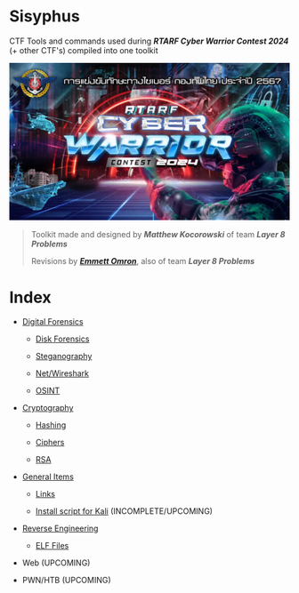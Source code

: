 # **Sisyphus**

CTF Tools and commands used during _**RTARF Cyber Warrior Contest 2024**_ (+ other CTF's) compiled into one toolkit

![RTARF CWC 2024 Main Graphic](https://github.com/mattkoco/Sisyphus/blob/main/Screenshot%202024-07-08%20094737.png)

> Toolkit made and designed by ***Matthew Kocorowski*** of team ***Layer 8 Problems***
> 
> Revisions by ***[Emmett Omron](https://github.com/emomron2025)***, also of team ***Layer 8 Problems***

# Index

- [Digital Forensics](https://github.com/mattkoco/Sisyphus/tree/main/Forensics%20(DF))
  
  - [Disk Forensics](https://github.com/mattkoco/Sisyphus/blob/main/Forensics%20(DF)/Disk%20Forensics.md)
    
  - [Steganography](https://github.com/mattkoco/Sisyphus/blob/main/Forensics%20(DF)/Stego.md)
 
  - [Net/Wireshark](https://github.com/mattkoco/Sisyphus/blob/main/Forensics%20(DF)/Net.md)
 
  - [OSINT](https://github.com/mattkoco/Sisyphus/blob/main/Forensics%20(DF)/OSINT.md)

- [Cryptography](https://github.com/mattkoco/Sisyphus/tree/main/Cryptography)

  - [Hashing](https://github.com/mattkoco/Sisyphus/tree/main/Cryptography/Hashing.md)
 
  - [Ciphers](https://github.com/mattkoco/Sisyphus/tree/main/Cryptography/Ciphers.md)
 
  - [RSA](https://github.com/mattkoco/Sisyphus/tree/main/Cryptography/RSA.md)
 
- [General Items](https://github.com/mattkoco/Sisyphus/tree/main/General%20Items)

  - [Links](https://github.com/mattkoco/Sisyphus/tree/main/General%20Items/Links.md)
 
  - [Install script for Kali](https://github.com/mattkoco/Sisyphus/tree/main/General%20Items/install.sh) (INCOMPLETE/UPCOMING)
 
- [Reverse Engineering](https://github.com/mattkoco/Sisyphus/tree/main/Reverse%20Engineering)

  - [ELF Files](https://github.com/mattkoco/Sisyphus/blob/main/Reverse%20Engineering/ELF%20files.md)
 
- Web (UPCOMING)

- PWN/HTB (UPCOMING)




